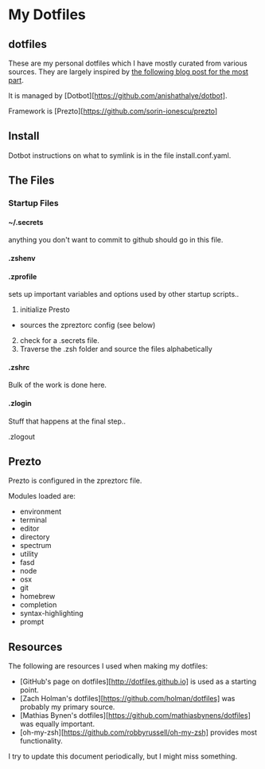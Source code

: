 # My Dotfiles
## dotfiles
These are my personal dotfiles which I have mostly curated from various sources. They are largely inspired by [the following blog post for the most part](http://zachholman.com/2010/08/dotfiles-are-meant-to-be-forked/).

It is managed by [Dotbot][https://github.com/anishathalye/dotbot].

Framework is [Prezto][https://github.com/sorin-ionescu/prezto]

## Install

Dotbot instructions on what to symlink is in the file install.conf.yaml.

## The Files

### Startup Files
#### ~/.secrets
anything you don't want to commit to github should go in this file.

#### .zshenv

#### .zprofile
sets up important variables and options used by other startup scripts..

1. initialize Presto
  * sources the zpreztorc config (see below)
2. check for a .secrets file.
3. Traverse the .zsh folder and source the files alphabetically

#### .zshrc
Bulk of the work is done here.


#### .zlogin
Stuff that happens at the final step..


 .zlogout

## Prezto
Prezto is configured in the zpreztorc file.

Modules loaded are:

* environment
* terminal
* editor
* directory
* spectrum
* utility
* fasd
* node
* osx
* git
* homebrew
* completion
* syntax-highlighting
* prompt

## Resources
The following are resources I used when making my dotfiles:
* [GitHub's page on dotfiles][http://dotfiles.github.io] is used as a starting point.
* [Zach Holman's dotfiles][https://github.com/holman/dotfiles] was probably my primary source.
* [Mathias Bynen's dotfiles][https://github.com/mathiasbynens/dotfiles] was equally important.
* [oh-my-zsh][https://github.com/robbyrussell/oh-my-zsh] provides most functionality.

I try to update this document periodically, but I might miss something.
